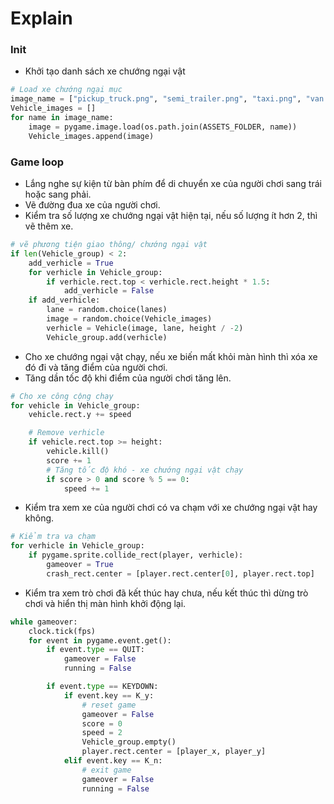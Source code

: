 # Explain
### Init
- Khởi tạo danh sách xe chướng ngại vật
```python
# Load xe chướng ngại mục
image_name = ["pickup_truck.png", "semi_trailer.png", "taxi.png", "van.png"]
Vehicle_images = []
for name in image_name:
    image = pygame.image.load(os.path.join(ASSETS_FOLDER, name))
    Vehicle_images.append(image)
```
### Game loop
- Lắng nghe sự kiện từ bàn phím để di chuyển xe của người chơi sang trái hoặc sang phải.
- Vẽ đường đua xe của người chơi.
- Kiểm tra số lượng xe chướng ngại vật hiện tại, nếu số lượng ít hơn 2, thì vẽ thêm xe.
```python
# vẽ phương tiện giao thông/ chướng ngại vật
if len(Vehicle_group) < 2:
    add_verhicle = True
    for verhicle in Vehicle_group:
        if verhicle.rect.top < verhicle.rect.height * 1.5:
            add_verhicle = False
    if add_verhicle:
        lane = random.choice(lanes)
        image = random.choice(Vehicle_images)
        verhicle = Vehicle(image, lane, height / -2)
        Vehicle_group.add(verhicle)
```
- Cho xe chướng ngại vật chạy, nếu xe biến mất khỏi màn hình thì xóa xe đó đi và tăng điểm của người chơi.
- Tăng dần tốc độ khi điểm của người chơi tăng lên.
```python
# Cho xe công cộng chạy
for vehicle in Vehicle_group:
    vehicle.rect.y += speed

    # Remove verhicle
    if vehicle.rect.top >= height:
        vehicle.kill()
        score += 1
        # Tăng tốc độ khó - xe chướng ngại vật chạy
        if score > 0 and score % 5 == 0:
            speed += 1
```
- Kiểm tra xem xe của người chơi có va chạm với xe chướng ngại vật hay không.
```python
# Kiểm tra va chạm
for verhicle in Vehicle_group:
    if pygame.sprite.collide_rect(player, verhicle):
        gameover = True
        crash_rect.center = [player.rect.center[0], player.rect.top]
```
- Kiểm tra xem trò chơi đã kết thúc hay chưa, nếu kết thúc thì dừng trò chơi và hiển thị màn hình khởi động lại.
```python
while gameover:
    clock.tick(fps)
    for event in pygame.event.get():
        if event.type == QUIT:
            gameover = False
            running = False

        if event.type == KEYDOWN:
            if event.key == K_y:
                # reset game
                gameover = False
                score = 0
                speed = 2
                Vehicle_group.empty()
                player.rect.center = [player_x, player_y]
            elif event.key == K_n:
                # exit game
                gameover = False
                running = False
```